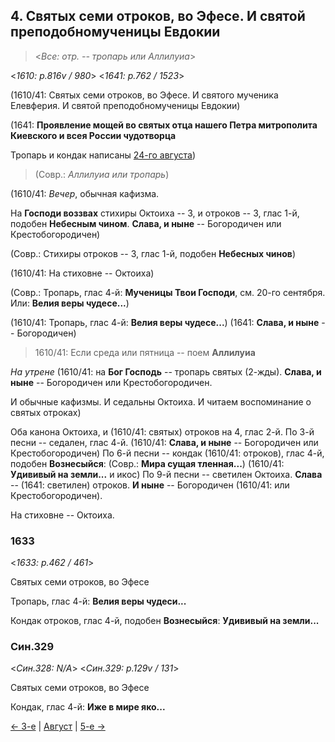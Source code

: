 ## 4. Святых семи отроков, во Эфесе. И святой преподобномученицы Евдокии

> <*Все: отр. -- тропарь или Аллилуиа*>

<*1610: p.816v / 980*>
<*1641: p.762 / 1523*>

(1610/41: Святых семи отроков, во Эфесе. И святого мученика Елевферия. И святой преподобномученицы Евдокии)

(1641: **Проявление мощей во святых отца нашего Петра митрополита Киевского и всея России чудотворца**

Тропарь и кондак написаны [24-го августа](08_24_SAB.ru.md))

> (Совр.: *Аллилуиа или тропарь*)

(1610/41: *Вечер*, обычная кафизма. 

На **Господи воззвах** стихиры Октоиха -- 3, и отроков -- 3, глас 1-й, 
подобен **Небесным чином**. 
**Слава, и ныне** -- Богородичен или Крестобогородичен) 

(Совр.: Стихиры отроков -- 3, глас 1-й, подобен **Небесных чинов**)

(1610/41: На стиховне -- Октоиха)

(Совр.: Тропарь, глас 4-й: **Мученицы Твои Господи**, см. 20-го сентября. 
Или: **Велия веры чудесе...**) 

(1610/41: Тропарь, глас 4-й: **Велия веры чудесе...**)
(1641: **Слава, и ныне** -- Богородичен)

> 1610/41: Если среда или пятница -- поем **Аллилуиа**

*На утрене* (1610/41: на **Бог Господь** -- тропарь святых (2-жды).
**Слава, и ныне** -- Богородичен или Крестобогородичен.

И обычные кафизмы. И седальны Октоиха. И читаем воспоминание о святых отроках) 

Оба канона Октоиха, и (1610/41: святых) отроков на 4, глас 2-й. 
По 3-й песни -- седален, глас 4-й. 
(1610/41: **Слава, и ныне** -- Богородичен или Крестобогородичен)
По 6-й песни -- кондак (1610/41: отроков), глас 4-й, подобен **Вознесыйся**:
(Совр.: **Мира сущая тленная...**) (1610/41: **Удививый на земли...** и икос)
По 9-й песни -- светилен Октоиха. **Слава** -- (1641: светилен) отроков. 
**И ныне** -- Богородичен (1610/41: или Крестобогородичен).   

На стиховне -- Октоиха. 

### 1633

<*1633: p.462 / 461*>

Святых семи отроков, во Эфесе

Тропарь, глас 4-й: **Велия веры чудеси...** 

Кондак отроков, глас 4-й, подобен **Вознесыйся**: **Удививый на земли...**

### Син.329

<*Син.328: N/A*>
<*Син.329: p.129v / 131*>

Святых семи отроков, во Эфесе

Кондак, глас 4-й: **Иже в мире яко...**

[← 3-е](08_03_SAB.ru.md) | [Август](README.md#4-й) | [5-е →](08_05_SAB.ru.md)
